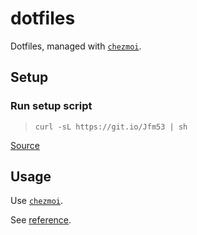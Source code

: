 # dotfiles

Dotfiles, managed with [`chezmoi`](https://github.com/twpayne/chezmoi).

## Setup ##

### Run setup script ###
> `curl -sL https://git.io/Jfm53 | sh`

[Source](https://gist.github.com/jasonmorganson/8a6fae35533bba8594a3e05e0bbe2f4d)

## Usage ##

Use [`chezmoi`](https://github.com/twpayne/chezmoi).

See [reference](https://www.chezmoi.io/docs/reference/).
